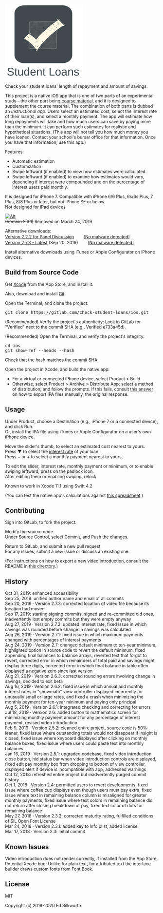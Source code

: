 <snippet>
<content>

<link rel="stylesheet" href="https://use.fontawesome.com/releases/v5.0.13/css/all.css" integrity="sha384-DNOHZ68U8hZfKXOrtjWvjxusGo9WQnrNx2sqG0tfsghAvtVlRW3tvkXWZh58N9jp" crossorigin="anonymous">
 
# ![Alt](./app_icon_and_logo.png "Check Student Loans")

Check your student loans' length of repayment and amount of savings.<p>

This project is a native iOS app that is one of two parts of an experimental study&mdash;the other part being [course material](https://gitlab.com/check-student-loans/course-material "Click here to locate the course material."), and it is designed to supplement the course material.
The combination of both parts is dubbed an *instructional app*. Users select an estimated cost, select the interest rate of their loan(s), and select a monthly payment.
The app will estimate how long repayments will take and how much users can save by paying more than the minimum. It can perform such estimates for realistic and hypothetical situations.
(This app will not tell you how much money you have loaned. Contact your school's bursar office for that information. Once you have that information, use this app.)<p>

Features:
* Automatic estimation
* Customization
* Swipe leftward (if enabled) to view how estimates were calculated.
* Swipe leftward (if enabled) to examine how estimates would vary, depending if interest were compounded and on the percentage of interest users paid monthly.

It is designed for iPhone 7. Compatible with iPhone 6/6 Plus, 6s/6s Plus, 7 Plus, 8/8 Plus or later, but not iPhone SE or below<br>
Not designed for iPad devices<p>

[![Alt](./badge-unavailable.png "Download on the App Store.")](https://itunes.apple.com/us/app/student-loans/id1260436932?mt=8)<br>
~~(Version 2.3.1)~~ Removed on March 24, 2019<p>

Alternative downloads:<br>
[Version 2.2.2 for Panel Discussion](./Archives/panel_discussion.ipa "Click here to access the download link.") &nbsp; <img src="https://gitlab.com/gitlab-org/gitlab-foss/raw/master/app/assets/images/emoji/white_check_mark.png" width="16px" height="16px" style="display:inline;margin:0" aria-hidden="true"> </i> [[No malware detected](https://www.virustotal.com/gui/file/ace2008e882942ece20cc21ea0f0a1fd85abb3797e05c9d37baaa53f2119fb7c/detection)]<br>
[Version 2.7.3 - Latest](./Archives/latest.ipa "Click here to access the download link.") (Sep 20, 2019) &nbsp; <img src="https://gitlab.com/gitlab-org/gitlab-foss/raw/master/app/assets/images/emoji/white_check_mark.png" width="16px" height="16px" style="display:inline;margin:0" aria-hidden="true"> </i> [[No malware detected](https://www.virustotal.com/gui/file/aac4f84aaf8fc01f3ef63ef37cc1236be45e10070f5cecfd5299928048cb0e7b/detection)]<p>

Install alternative downloads using iTunes or Apple Configurator on iPhone devices.

## Build from Source Code

Get [Xcode](https://itunes.apple.com/us/app/xcode/id497799835?mt=12 "Click here to visit the App Store.") from the App Store, and install it.<p>

Also, download and install [Git](https://git-scm.com/downloads "Click here to access the download link.").

Open the Terminal, and clone the project:
<pre>
git clone https://gitlab.com/check-student-loans/ios.git
</pre>

(Recommended) Verify the project's authenticity: Look in GitLab for "Verified" next to the commit SHA (e.g., Verified e733a45d).

(Recommended) Open the Terminal, and verify the project's integrity:
<pre>
cd ios
git show-ref --heads --hash
</pre>
Check that the hash matches the commit SHA.<p>

Open the project in Xcode, and build the native app:<br>
* For a virtual or connected iPhone device, select Product > Build.<br>
* Otherwise, select Product > Archive > Distribute App; select a method of distribution; and follow the prompts. If this fails, consult [this answer](https://stackoverflow.com/questions/1191989/create-ipa-for-iphone#1494310 "Click here to reveal the answer.") on how to export IPA files manually, the original response.<p>

## Usage

Under Product, choose a Destination (e.g., iPhone 7 or a connected device), and click Run.<br>
Or, install the IPA file using iTunes or Apple Configurator on a user's own iPhone device.<p>

Move the slider's thumb, to select an estimated cost nearest to yours.<br>
Press &#x25BC; to select the [interest rate](https://studentaid.ed.gov/sa/types/loans/interest-rates "Click here to visit the office of Federal Student Aid.") of your loan.<br>
Press &minus; or &#43; to select a monthly payment nearest to yours.<p>

To edit the slider, interest rate, monthly payment or minimum, or to enable swiping leftward, press on the padlock icon.<br>
After editing them or enabling swiping, relock.<p>

Known to work in Xcode 11.1 using Swift 4.2

(You can test the native app's calculations against [this spreadsheet](https://gitlab.com/check-student-loans/other-resources/blob/master/checking_calculations.xlsx "Click here to view the spreadsheet.").)

## Contributing

Sign into GitLab, to fork the project.<p>

Modify the source code.<br>
Under Source Control, select Commit, and Push the changes.<p>

Return to GitLab, and submit a new pull request.<br>
For any issues, submit a new issue or discuss an existing one.<p>

(For instructions on how to export a new video introduction, consult the README in [this directory](./Video/ "Click here to access the directory.").)

## History

Oct 31, 2019: enhanced accessibility<br>
Sep 25, 2019: unified author name and email of all commits<br>
Sep 20, 2019 &middot; Version 2.7.3: corrected location of video file because its location had moved<br>
Sep 17, 2019: starting signing commits, signed and re-committed old ones, inadvertently lost empty commits but they were empty anyway<br>
Aug 27, 2019 &middot; Version 2.7.2: updated interest rate, fixed issue in which savings was rounded before change in savings was calculated<br>
Aug 26, 2019 &middot; Version 2.7.1: fixed issue in which maximum payments changed with percentages of interest payments<br>
Aug 24, 2019 &middot; Version 2.7: changed default minimum to ten-year minimum, highlighted option in source code to revert the default minimum, fixed appending final balances to balance arrays, reverted test that forgot to revert, corrected error in which remainders of total paid and savings might display three digits, corrected error in which final balance in table often displayed a negative zero since last version<br>
Aug 21, 2019 &middot; Version 2.6.3: corrected rounding errors involving change in savings, decided to exit beta<br>
Aug 16, 2019 &middot; Version 2.6.2: fixed issue in which annual and monthly interest rates in "showmath" view controller displayed incorrectly for unusually small or large rates, and fixed a crash when minimizing the monthly payment for ten-year minimum and paying only principal<br>
Aug 5, 2019 &middot; Version 2.6.1: integrated checking and correcting for errors<br>
Jul 18, 2019 &middot; Version 2.6: added button to mathematics screen for minimizing monthly payment amount for any percentage of interest payment, revised video introduction<br>
Feb 9, 2019 &middot; Version 2.5.2: cleaned entire project, source code is 50% leaner, fixed issue where outstanding totals would not disappear if insight is closed, fixed issue where keyboard displayed after clicking on monthly balance boxes, fixed issue where users could paste text into monthly balances<br>
Jan 16, 2019 &middot; Version 2.5.1: upgraded codebase, fixed video introduction close button, hid status bar when video introduction controls are displayed, fixed edit pay monthly box from dropping to bottom of view controller, displayed alert if device is incompatible with app, addressed warnings<br>
Oct 12, 2018: refreshed entire project but inadvertently purged commit history<br>
Oct 1, 2018 &middot; Version 2.4: permitted users to revert developments, fixed issue where coffee cup displays even though users must pay extra, fixed issue where text in remaining balance column is misaligned for greater monthly payments, fixed issue where text colors in remaining balance did not return after closing breakdown of pay, fixed text color of dots for remaining balance<br>
May 27, 2018 &middot; Version 2.3.2: corrected maturity rating, fulfilled conditions of SIL Open Font License<br>
Mar 24, 2018 &middot; Version 2.3.1: added key to Info.plist, added license<br>
Mar 17, 2018 &middot; Version 2.3: initial commit

## Known Issues

Video introduction does not render correctly, if installed from the App Store.<br>
Potential Xcode bug: Unlike for plain text, for attributed text the interface builder draws custom fonts from Font Book.

## License

MIT

Copyright (c) 2018-2020 Ed Silkworth

</content>
</snippet>
